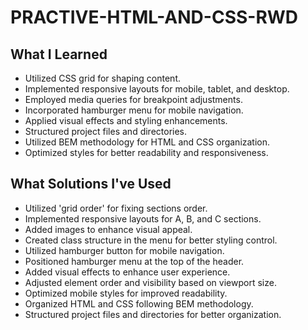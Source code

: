 # PRACTIVE-HTML-AND-CSS-RWD

## What I Learned

- Utilized CSS grid for shaping content.
- Implemented responsive layouts for mobile, tablet, and desktop.
- Employed media queries for breakpoint adjustments.
- Incorporated hamburger menu for mobile navigation.
- Applied visual effects and styling enhancements.
- Structured project files and directories.
- Utilized BEM methodology for HTML and CSS organization.
- Optimized styles for better readability and responsiveness.

## What Solutions I've Used

- Utilized 'grid order' for fixing sections order.
- Implemented responsive layouts for A, B, and C sections.
- Added images to enhance visual appeal.
- Created class structure in the menu for better styling control.
- Utilized hamburger button for mobile navigation.
- Positioned hamburger menu at the top of the header.
- Added visual effects to enhance user experience.
- Adjusted element order and visibility based on viewport size.
- Optimized mobile styles for improved readability.
- Organized HTML and CSS following BEM methodology.
- Structured project files and directories for better organization.
